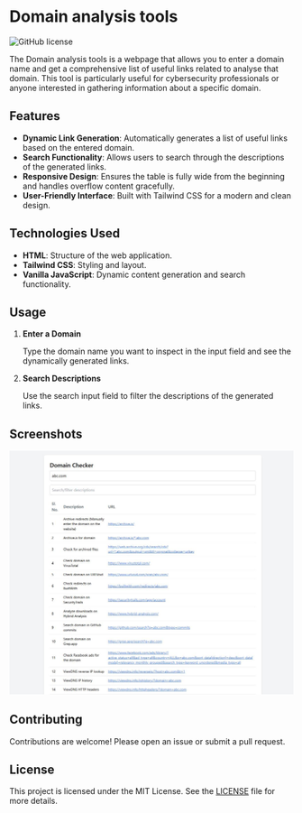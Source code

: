 # Domain analysis tools

![GitHub license](https://img.shields.io/badge/license-MIT-blue.svg)

The Domain analysis tools is a webpage that allows you to enter a domain name and get a comprehensive list of useful links related to analyse that domain. This tool is particularly useful for cybersecurity professionals or anyone interested in gathering information about a specific domain.

## Features

- **Dynamic Link Generation**: Automatically generates a list of useful links based on the entered domain.
- **Search Functionality**: Allows users to search through the descriptions of the generated links.
- **Responsive Design**: Ensures the table is fully wide from the beginning and handles overflow content gracefully.
- **User-Friendly Interface**: Built with Tailwind CSS for a modern and clean design.

## Technologies Used

- **HTML**: Structure of the web application.
- **Tailwind CSS**: Styling and layout.
- **Vanilla JavaScript**: Dynamic content generation and search functionality.

## Usage

1. **Enter a Domain**

   Type the domain name you want to inspect in the input field and see the dynamically generated links.

2. **Search Descriptions**

   Use the search input field to filter the descriptions of the generated links.

## Screenshots

![Domain Insights Dashboard](screenshot.jpg)

## Contributing

Contributions are welcome! Please open an issue or submit a pull request.

## License

This project is licensed under the MIT License. See the [LICENSE](LICENSE) file for more details.

